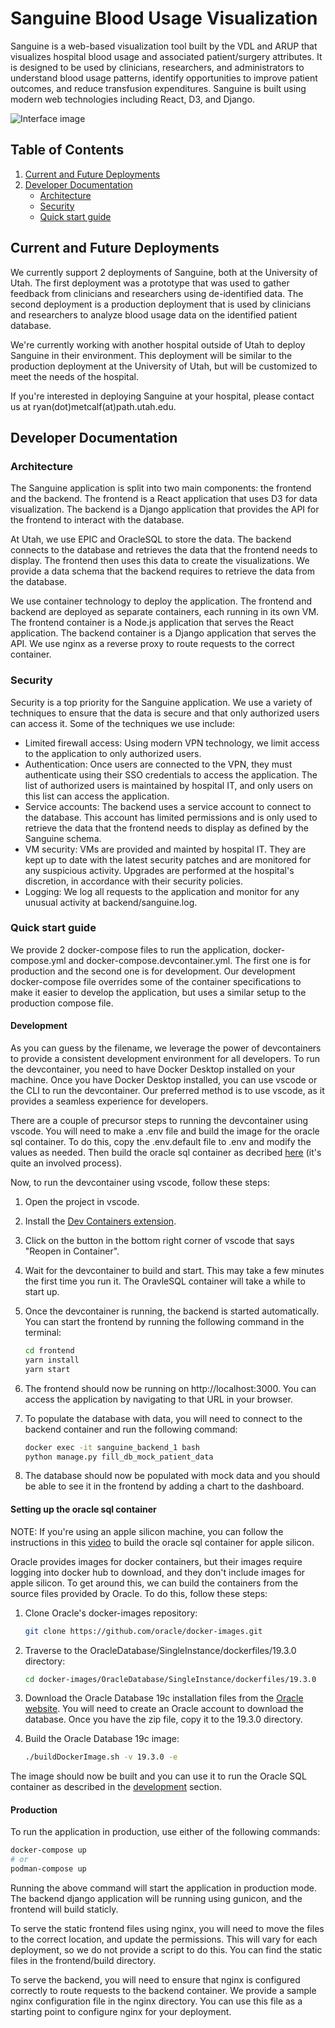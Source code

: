 # Sanguine Blood Usage Visualization

Sanguine is a web-based visualization tool built by the VDL and ARUP that visualizes hospital blood usage and associated patient/surgery attributes. It is designed to be used by clinicians, researchers, and administrators to understand blood usage patterns, identify opportunities to improve patient outcomes, and reduce transfusion expenditures. Sanguine is built using modern web technologies including React, D3, and Django.

![Interface image](https://vdl.sci.utah.edu/assets/images/publications/2021_ivi_sanguine/2021_ivi_sanguine_interface.png)


## Table of Contents

1. [Current and Future Deployments](#current-and-future-deployments)
1. [Developer Documentation](#developer-documentation)
    - [Architecture](#architecture)
    - [Security](#security)
    - [Quick start guide](#quick-start-guide)


## Current and Future Deployments

We currently support 2 deployments of Sanguine, both at the University of Utah. The first deployment was a prototype that was used to gather feedback from clinicians and researchers using de-identified data. The second deployment is a production deployment that is used by clinicians and researchers to analyze blood usage data on the identified patient database.

We're currently working with another hospital outside of Utah to deploy Sanguine in their environment. This deployment will be similar to the production deployment at the University of Utah, but will be customized to meet the needs of the hospital.

If you're interested in deploying Sanguine at your hospital, please contact us at ryan(dot)metcalf(at)path.utah.edu.

## Developer Documentation

### Architecture

The Sanguine application is split into two main components: the frontend and the backend. The frontend is a React application that uses D3 for data visualization. The backend is a Django application that provides the API for the frontend to interact with the database.

At Utah, we use EPIC and OracleSQL to store the data. The backend connects to the database and retrieves the data that the frontend needs to display. The frontend then uses this data to create the visualizations. We provide a data schema that the backend requires to retrieve the data from the database.

We use container technology to deploy the application. The frontend and backend are deployed as separate containers, each running in its own VM. The frontend container is a Node.js application that serves the React application. The backend container is a Django application that serves the API. We use nginx as a reverse proxy to route requests to the correct container.


### Security

Security is a top priority for the Sanguine application. We use a variety of techniques to ensure that the data is secure and that only authorized users can access it. Some of the techniques we use include:

- Limited firewall access: Using modern VPN technology, we limit access to the application to only authorized users.
- Authentication: Once users are connected to the VPN, they must authenticate using their SSO credentials to access the application. The list of authorized users is maintained by hospital IT, and only users on this list can access the application.
- Service accounts: The backend uses a service account to connect to the database. This account has limited permissions and is only used to retrieve the data that the frontend needs to display as defined by the Sanguine schema.
- VM security: VMs are provided and mainted by hospital IT. They are kept up to date with the latest security patches and are monitored for any suspicious activity. Upgrades are performed at the hospital's discretion, in accordance with their security policies.
- Logging: We log all requests to the application and monitor for any unusual activity at backend/sanguine.log.

### Quick start guide

We provide 2 docker-compose files to run the application, docker-compose.yml and docker-compose.devcontainer.yml. The first one is for production and the second one is for development. Our development docker-compose file overrides some of the container specifications to make it easier to develop the application, but uses a similar setup to the production compose file.

#### Development

As you can guess by the filename, we leverage the power of devcontainers to provide a consistent development environment for all developers. To run the devcontainer, you need to have Docker Desktop installed on your machine. Once you have Docker Desktop installed, you can use vscode or the CLI to run the devcontainer. Our preferred method is to use vscode, as it provides a seamless experience for developers.

There are a couple of precursor steps to running the devcontainer using vscode. You will need to make a .env file and build the image for the oracle sql container. To do this, copy the .env.default file to .env and modify the values as needed. Then build the oracle sql container as decribed [here](#setting-up-the-oracle-sql-container) (it's quite an involved process).

Now, to run the devcontainer using vscode, follow these steps:

1. Open the project in vscode.
1. Install the [Dev Containers extension](https://marketplace.visualstudio.com/items?itemName=ms-vscode-remote.remote-containers).
1. Click on the button in the bottom right corner of vscode that says "Reopen in Container".
1. Wait for the devcontainer to build and start. This may take a few minutes the first time you run it. The OravleSQL container will take a while to start up.
1. Once the devcontainer is running, the backend is started automatically. You can start the frontend by running the following command in the terminal:

    ```bash
    cd frontend
    yarn install
    yarn start
    ```

1. The frontend should now be running on http://localhost:3000. You can access the application by navigating to that URL in your browser.
1. To populate the database with data, you will need to connect to the backend container and run the following command:

    ```bash
    docker exec -it sanguine_backend_1 bash
    python manage.py fill_db_mock_patient_data
    ```

1. The database should now be populated with mock data and you should be able to see it in the frontend by adding a chart to the dashboard.

#### Setting up the oracle sql container

NOTE: If you're using an apple silicon machine, you can follow the instructions in this [video](https://www.youtube.com/watch?v=uxvoMhkKUPE) to build the oracle sql container for apple silicon.

Oracle provides images for docker containers, but their images require logging into docker hub to download, and they don't include images for apple silicon. To get around this, we can build the containers from the source files provided by Oracle. To do this, follow these steps:

1. Clone Oracle's docker-images repository:

    ```bash
    git clone https://github.com/oracle/docker-images.git
    ```

1. Traverse to the OracleDatabase/SingleInstance/dockerfiles/19.3.0 directory:

    ```bash
    cd docker-images/OracleDatabase/SingleInstance/dockerfiles/19.3.0
    ```

1. Download the Oracle Database 19c installation files from the [Oracle website](https://www.oracle.com/database/technologies/oracle-database-software-downloads.html). You will need to create an Oracle account to download the database. Once you have the zip file, copy it to the 19.3.0 directory.
1. Build the Oracle Database 19c image:

    ```bash
    ./buildDockerImage.sh -v 19.3.0 -e
    ```

The image should now be built and you can use it to run the Oracle SQL container as described in the [development](#development) section.


#### Production

To run the application in production, use either of the following commands:

```bash
docker-compose up
# or
podman-compose up
```

Running the above command will start the application in production mode. The backend django application will be running using gunicon, and the frontend will build staticly.

To serve the static frontend files using nginx, you will need to move the files to the correct location, and update the permissions. This will vary for each deployment, so we do not provide a script to do this. You can find the static files in the frontend/build directory.

To serve the backend, you will need to ensure that nginx is configured correctly to route requests to the backend container. We provide a sample nginx configuration file in the nginx directory. You can use this file as a starting point to configure nginx for your deployment.
